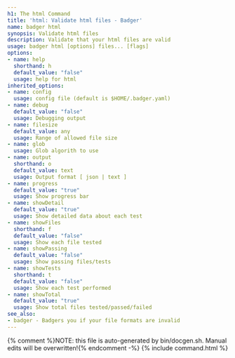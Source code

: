 ```yaml
---
h1: The html Command
title: 'html: Validate html files - Badger'
name: badger html
synopsis: Validate html files
description: Validate that your html files are valid
usage: badger html [options] files... [flags]
options:
- name: help
  shorthand: h
  default_value: "false"
  usage: help for html
inherited_options:
- name: config
  usage: config file (default is $HOME/.badger.yaml)
- name: debug
  default_value: "false"
  usage: Debugging output
- name: filesize
  default_value: any
  usage: Range of allowed file size
- name: glob
  usage: Glob algorith to use
- name: output
  shorthand: o
  default_value: text
  usage: Output format [ json | text ]
- name: progress
  default_value: "true"
  usage: Show progress bar
- name: showDetail
  default_value: "true"
  usage: Show detailed data about each test
- name: showFiles
  shorthand: f
  default_value: "false"
  usage: Show each file tested
- name: showPassing
  default_value: "false"
  usage: Show passing files/tests
- name: showTests
  shorthand: t
  default_value: "false"
  usage: Show each test performed
- name: showTotal
  default_value: "true"
  usage: Show total files tested/passed/failed
see_also:
- badger - Badgers you if your file formats are invalid
---
```

{% comment %}NOTE: this file is auto-generated by bin/docgen.sh.  Manual edits will be overwritten!{% endcomment -%}
{% include command.html %}
